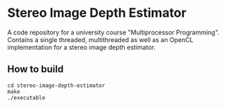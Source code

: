 # Stereo Image Depth Estimator

A code repository for a university course "Multiprocessor Programming". Contains a single threaded, multithreaded as well as an OpenCL implementation for a stereo image depth estimator.

## How to build
```
cd stereo-image-depth-estimator
make
./executable
```
